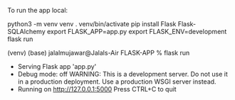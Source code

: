 To run the app local:

python3 -m venv venv
. venv/bin/activate
pip install Flask Flask-SQLAlchemy
export FLASK_APP=app.py
export FLASK_ENV=development
flask run


(venv) (base) jalalmujawar@Jalals-Air FLASK-APP % flask run
 * Serving Flask app 'app.py'
 * Debug mode: off
WARNING: This is a development server. Do not use it in a production deployment. Use a production WSGI server instead.
 * Running on http://127.0.0.1:5000
Press CTRL+C to quit
